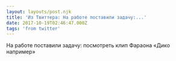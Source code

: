 ```yaml
---
layout: layouts/post.njk
title: 'Из Твиттера: На работе поставили задачу:...'
date: 2017-10-19T02:46:47.000Z
tags: 'from twitter'
---
```



На работе поставили задачу: посмотреть клип Фараона «Дико например»
